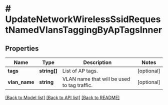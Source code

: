 # # UpdateNetworkWirelessSsidRequestNamedVlansTaggingByApTagsInner

## Properties

Name | Type | Description | Notes
------------ | ------------- | ------------- | -------------
**tags** | **string[]** | List of AP tags. | [optional]
**vlan_name** | **string** | VLAN name that will be used to tag traffic. | [optional]

[[Back to Model list]](../../README.md#models) [[Back to API list]](../../README.md#endpoints) [[Back to README]](../../README.md)
